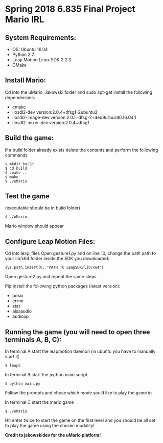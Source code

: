 # Spring 2018 6.835 Final Project Mario IRL

## System Requirements:
* OS: Ubuntu 16.04
* Python 2.7
* Leap Motion Linux SDK 2.2.3
* CMake

## Install Mario:
Cd into the uMario_Jakowski folder and sudo apt-get install the following dependencies:
* cmake
* libsdl2-dev version:2.0.4+dfsg1-2ubuntu2
* libsdl2-image-dev version:2.0.1+dfsg-2+deb9u1build0.16.04.1
* libsdl2-mixer-dev version:2.0.4+dfsg1

## Build the game:
if a build folder already exists delete the contents and perform the following commands
```
$ mkdir build
$ cd build
$ cmake ..
$ make
$ ./uMario
```

## Test the game
(executable should be in build folder)
```
$ ./uMario
```
Mario window should appear

## Configure Leap Motion Files:

Cd into leap_files
Open gesture1.py and on line 10, change the path path to your lib/x64 folder inside the SDK you downloaded:
```
sys.path.insert(0, "PATH TO LeapSDK/lib/x64")
```
Open gesture2.py and repeat the same steps

Pip install the following python packages (latest version):
* posix
* errno
* stat
* alsaaudio
* audioop

## Running the game (you will need to open three terminals A, B, C):
In terminal A start the leapmotion daemon (in ubuntu you have to manually start it)
```
$ leapd
```

In terminal B start the python main script
```
$ python main.py
```
Follow the prompts and chose which mode you’d like to play the game in

In terminal C start the mario game
```
$ ./uMario
```

Hit enter twice to start the game on the first level and you should be all set to play the game using the chosen modality!

**Credit to jakowskidev for the uMario platform!**
